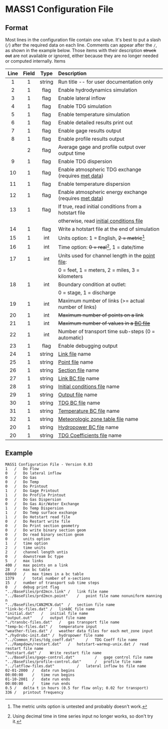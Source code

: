 # MASS1 Configuration File

## Format

Most lines in the configuration file contain one value. It's best to
put a slash (`/`) after the required data on each line.  Comments can
appear after the `/`, as shown in the example below.  Those items with
their description ~~struck out~~ are not available or ignored, either
because they are no longer needed or computed internally.  Items

| Line | Field | Type | Description 
| :---: | :---: | :---: | :---
| 1 | 1 | string | Run title -- for user documentation only
| 2 | 1 | flag | Enable hydrodynamics simulation
| 3 | 1 | flag | Enable lateral inflow
| 4 | 1 | flag | Enable TDG simulation
| 5 | 1 | flag | Enable temperature simulation
| 6 | 1 | flag | Enable detailed results print out
| 7 | 1 | flag | Enable gage results output
| 8 | 1 | flag | Enable profile results output
|   | 2 | flag | Average gage and profile output over output time
| 9 | 1 | flag | Enable TDG dispersion 
|10 | 1 | flag | Enable atmospheric TDG exchange (requires [met data](met.md))
|11 | 1 | flag | Enable temperature dispersion 
|12 | 1 | flag | Enable atmospheric energy exchange (requires [met data](met.md))
|13 | 1 | flag | If true, read initial conditions from a hotstart file
|   |   |      | otherwise, read [initial conditions file](init.md)
|14 | 1 | flag | Write a hotstart file at the end of simulation
|15 | 1 | int  | Units option: 1 = English, ~~2 = metric~~[^2]
|16 | 1 | int  | Time option: ~~0 = real~~[^1], 1 = date/time
|17 | 1 | int  | Units used for channel length in the [point file](point.md):
|   |   |      |  0 = feet, 1 = meters, 2 = miles, 3 = kilometers
|18 | 1 | int  | Boundary condition at outlet: 
|   |   |      |  0 = stage, 1 = discharge
|19 | 1 | int  | Maximum number of links (>= actual number of links)
|20 | 1 | int  | ~~Maximum number of points on a link~~
|21 | 1 | int  | ~~Maximum number of values in a [BC file](bc.md)~~
|22 | 1 | int  | Number of transport time sub-steps (0 = automatic)
|23 | 1 | flag | Enable debugging output
|24 | 1 | string | [Link file](link.md) name
|25 | 1 | string | [Point file](point.md) name
|26 | 1 | string | [Section file](section.md) name
|27 | 1 | string | [Link BC file](bc.md) name
|28 | 1 | string | [Initial conditions file](initial.md) name
|29 | 1 | string | [Output file](output.md) name
|30 | 1 | string | [TDG BC file](bc.md) name
|31 | 1 | string | [Temperature BC file](bc.md) name
|32 | 1 | string | [Meteorologic zone table file](met.md) name
|20 | 1 | string | [Hydropower BC file](bc.md) name
|20 | 1 | string | [TDG Coefficients file](tdg_coeff.md) name

[^1]: Using decimal time in time series input no longer works, so
don't try it. 
[^2]: The metric units option is untested and probably doesn't work.

## Example

```
MASS1 Configuration File - Version 0.83
1	/	Do Flow
0	/	Do lateral inflow
0	/	Do Gas
0	/	Do Temp
0	/	Do Printout
1	/	Do Gage Printout
1	/	Do Profile Printout
0	/	Do Gas Dispersion
0	/	Do Gas Air/Water Exchange
1	/	Do Temp Dispersion
1	/	Do Temp surface exchange
1	/	Do Hotstart read file
0	/	Do Restart write file
0	/	Do Print section geometry
0	/	Do write binary section geom
0	/	Do read binary section geom
0	/	units option
1	/	time option
2	/	time units
2	/	channel length untis
0	/	downstream bc type
5	/	max links
400	/	max points on a link
28	/	max bc table
60000	/	max times in a bc table
1379	/	total number of x-sections
15  /   number of transport sub time steps
0 	/	debug print flag
"../BaseFiles/prd2mcn.link"	/	link file name
"../BaseFiles/prd2mcn.point"	/	point file name nonuniform manning n
"../BaseFiles/CAN2MCN.dat" 	/	section file name
"link-bc-files.dat"	/	linkBC file name
"initial.dat" 	/	initial file name
"output.out" 	/	output file name
"./transbc-files.dat"	/	gas transport file name
"temp-bc-files.dat"	/	temperature input
"weather-files.dat"	/	weather data files for each met_zone input
"./hydrobc-init.dat" /	hydropower file name
"../Common_Files/tdg_coeff.dat" 	/	TDG Coeff file name
"../Rampdown/restart.dat" 	/	hotstart-warmup-unix.dat /	read restart file name
"hotstart.dat" /	Write restart file name
"../BaseFiles/gage-control.dat"			/	gage control file name
"../BaseFiles/profile-control.dat" 	 	/	profile file name
"../latflow-files.dat"     		/	lateral inflow bs file name
02-01-2000	/	date run begins
00:00:00	/	time run begins
01-10-2001	/	date run ends
00:00:00	/	time run ends
0.5	/	delta t in hours (0.5 for flow only; 0.02 for transport)
336	/	printout frequency
```


